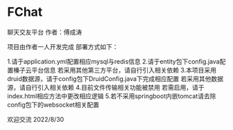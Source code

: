 # FChat
聊天交友平台 作者：傅成涛



项目由作者一人开发完成
部署方式如下：


1.请于application.yml配置相应mysql与redis信息
2.请于entity包下config.java配置榛子云平台信息 若采用其他第三方平台，请自行引入相关依赖
3.本项目采用druid数据源，请于config包下DruidConfig.java下完成相应配置 若采用其他数据源，请自行引入相关依赖
4.目前文件传输相关功能被禁用 若需启用，请于index.html相应方法中更改相应逻辑
5.若不采用springboot内嵌tomcat请去除config包下的websocket相关配置



欢迎交流 2022/8/30